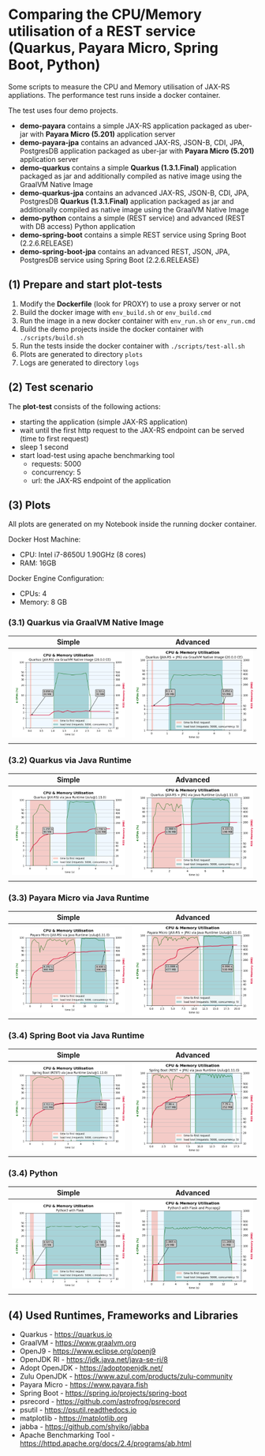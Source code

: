 # Comparing the CPU/Memory utilisation of a REST service (Quarkus, Payara Micro, Spring Boot, Python)

Some scripts to measure the CPU and Memory utilisation of JAX-RS appliations.
The performance test runs inside a docker container.

The test uses four demo projects.

* **demo-payara** contains a simple JAX-RS application packaged as uber-jar with **Payara Micro (5.201)** application server
* **demo-payara-jpa** contains an advanced JAX-RS, JSON-B, CDI, JPA, PostgresDB application packaged as uber-jar with **Payara Micro (5.201)** application server
* **demo-quarkus** contains a simple **Quarkus (1.3.1.Final)** application packaged as jar and additionally compiled as native image using the GraalVM Native Image
* **demo-quarkus-jpa** contains an advanced JAX-RS, JSON-B, CDI, JPA, PostgresDB **Quarkus (1.3.1.Final)** application packaged as jar and additionally compiled as native image using the GraalVM Native Image
* **demo-python** contains a simple (REST service) and advanced (REST with DB access) Python application
* **demo-spring-boot** contains a simple REST service using Spring Boot (2.2.6.RELEASE)
* **demo-spring-boot-jpa** contains an advanced REST, JSON, JPA, PostgresDB service using Spring Boot (2.2.6.RELEASE)

## **(1) Prepare and start plot-tests**

1) Modify the **Dockerfile** (look for PROXY) to use a proxy server or not
2) Build the docker image with ```env_build.sh``` or ```env_build.cmd```
3) Run the image in a new docker container with ```env_run.sh``` or ```env_run.cmd```
4) Build the demo projects inside the docker container with ```./scripts/build.sh```
5) Run the tests inside the docker container with ```./scripts/test-all.sh```
6) Plots are generated to directory ```plots```
7) Logs are generated to directory ```logs```

## **(2) Test scenario**

The **plot-test** consists of the following actions:

* starting the application (simple JAX-RS application)
* wait until the first http request to the JAX-RS endpoint can be served (time to first request)
* sleep 1 second
* start load-test using apache benchmarking tool 
  * requests: 5000
  * concurrency: 5
  * url: the JAX-RS endpoint of the application

## **(3) Plots**

All plots are generated on my Notebook inside the running docker container.

Docker Host Machine:

* CPU: Intel i7-8650U 1.90GHz (8 cores)
* RAM: 16GB

Docker Engine Configuration:

* CPUs: 4
* Memory: 8 GB

### **(3.1) Quarkus via GraalVM Native Image**

| Simple                               | Advanced                               |
| ------------------------------------ | -------------------------------------- |
| ![](plots/quarkus-native-simple.png) | ![](plots/quarkus-native-advanced.png) |

### **(3.2) Quarkus via Java Runtime**

| Simple                                         | Advanced                                         |
| ---------------------------------------------- | ------------------------------------------------ |
| ![](plots/quarkus-java-simple-zulu@1.11.0.png) | ![](plots/quarkus-java-advanced-zulu@1.11.0.png) |

### **(3.3) Payara Micro via Java Runtime**

| Simple                                         | Advanced                                         |
| ---------------------------------------------- | ------------------------------------------------ |
| ![](plots/payara-micro-simple-zulu@1.11.0.png) | ![](plots/payara-micro-advanced-zulu@1.11.0.png) |

### **(3.4) Spring Boot via Java Runtime**

| Simple                                        | Advanced                                        |
| --------------------------------------------- | ----------------------------------------------- |
| ![](plots/spring-boot-simple-zulu@1.11.0.png) | ![](plots/spring-boot-advanced-zulu@1.11.0.png) |

### **(3.4) Python**

| Simple                       | Advanced                       |
| ---------------------------- | ------------------------------ |
| ![](plots/python-simple.png) | ![](plots/python-advanced.png) |

## **(4) Used Runtimes, Frameworks and Libraries**

* Quarkus - <https://quarkus.io>
* GraalVM - <https://www.graalvm.org>
* OpenJ9 - <https://www.eclipse.org/openj9>
* OpenJDK RI - <https://jdk.java.net/java-se-ri/8>
* Adopt OpenJDK - <https://adoptopenjdk.net/>
* Zulu OpenJDK - <https://www.azul.com/products/zulu-community>
* Payara Micro - <https://www.payara.fish>
* Spring Boot - <https://spring.io/projects/spring-boot>
* psrecord - <https://github.com/astrofrog/psrecord>
* psutil - <https://psutil.readthedocs.io>
* matplotlib - <https://matplotlib.org>
* jabba - <https://github.com/shyiko/jabba>
* Apache Benchmarking Tool - <https://httpd.apache.org/docs/2.4/programs/ab.html>
